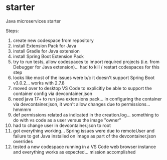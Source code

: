 # starter
Java microservices starter

Steps:
1. create new codespace from repository
2. install Extension Pack for Java
3. install Gradle for Java extension
4. install Spring Boot Extension Pack
5. try to run tests, allow codespaces to import required projects (i.e. from Debugger for Java extension)... had to kill / restart codespaces for this step
6. looks like most of the issues were b/c it doesn't support Spring Boot v3.0.2... works with 2.7.8
7. moved over to desktop VS Code to explicitly be able to support the container config via devcontainer.json
8. need java 17+ to run java extensions pack... in configuring the container via devcontainer.json, it won't allow changes due to permissions... hmmmm
9. def permissions related as indicated in the creation.log... something to do with vs code as a user versus the image "owner"
10. had to change user in devcontainer.json to root 
11. got everything working... Spring issues were due to remoteUser and failure to get Java installed on image as part of the devcontainer.json overrides
12. tested a new codespace running in a VS Code web browser instance and everything works as expected... mission accomplished
